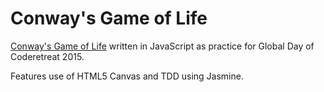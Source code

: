 # Conway's Game of Life

[Conway's Game of Life](https://en.wikipedia.org/wiki/Conway%27s_Game_of_Life) written in JavaScript as practice for Global Day of Coderetreat 2015.

Features use of HTML5 Canvas and TDD using Jasmine.

